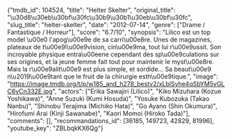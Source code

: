 {"tmdb_id": 104524, "title": "Helter Skelter", "original_title": "\u30d8\u30eb\u30bf\u30fc\u30b9\u30b1\u30eb\u30bf\u30fc", "slug_title": "helter-skelter", "date": "2012-07-14", "genre": ["Drame / Fantastique / Horreur"], "score": "6.7/10", "synopsis": "Lilico est un top model \u00e0 l'apog\u00e9e de sa carri\u00e8re. Unes de magazines, plateaux de t\u00e9l\u00e9vision, cin\u00e9ma, tout lui r\u00e9ussit. Son incroyable physique entra\u00eene cependant des sp\u00e9culations sur ses origines, et la jeune femme fait tout pour maintenir le myst\u00e8re. Mais la r\u00e9alit\u00e9 est plus simple, et sordide... Sa beaut\u00e9 n\u2019\u00e9tant que le fruit de la chirurgie esth\u00e9tique.", "image": "https://image.tmdb.org/t/p/w185_and_h278_bestv2/xLblSyhe4qSbYM5vGLC6yCn332E.jpg", "actors": ["Erika Sawajiri (Lilico)", "Kiko Mizuhara (Kozue Yoshikawa)", "Anne Suzuki (Kumi Hosuda)", "Yosuke Kubozuka (Takao Nanbu)", "Shinobu Terajima (Michiko Hata)", "Go Ayano (Shin Okumura)", "Hirofumi Arai (Kinji Sawanabe)", "Kaori Momoi (Hiroko Tada)"], "comments": [], "recommandations_id": [36185, 149723, 42829, 81996], "youtube_key": "ZBLbqkKX6Qg"}
